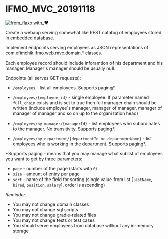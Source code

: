 # IFMO_MVC_20191118
[![from_flaxo with_♥](https://img.shields.io/badge/from_flaxo-with_♥-blue.svg)](https://github.com/tcibinan/flaxo)

Create a webapp serving somewhat like REST catalog of employees stored in embedded database.

Implement endpoints serving employees as JSON representations of com.efimchik.ifmo.web.mvc.domain.* classes.

Each employee record should include inforamtion of his department and his manager.
Manager's manager should be usually null. 

Endpoints (all serves GET requests):

* `/employees` - list all employees. Supports paging*.

* `/employees/{employee_id}` - single employee. 
If parameter named `full_chain` exists and is set to true then full manager chain should be written 
(include employee\`s manager, manager of manager, manager of manager of manager and so on up to the organization head)

* `/employees/by_manager/{managerId}` - list employees who subordinates to the manager. No transitivity. Supports paging*.

* `/employees/by_department/{departmentId or departmentName}` - list employees who is working in the department. Supports paging*.

\*Supports paging - means that you may manage what sublist of employees you want to get by three parameters:
* `page` - number of the page (starts with `0`)
* `size` - amount of entry per page
* `sort` - name of the field for sorting (single value from list \[`lastName`, `hired`, `position`, `salary`\], order is ascending)

*Reminder:*
- You may not change domain classes
- You may not change sql scripts
- You may not change gradle-related files
- You may not change tests or test cases
- You should serve employees from database without any in-memory storage